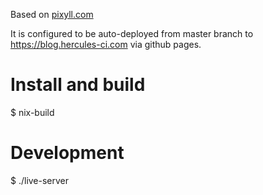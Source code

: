 Based on [pixyll.com](http://www.pixyll.com)

It is configured to be auto-deployed from master branch to https://blog.hercules-ci.com
via github pages.


# Install and build

  $ nix-build

# Development

  $ ./live-server
